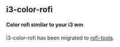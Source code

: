 ## i3-color-rofi

#### Color rofi similar to your i3 wm

i3-color-rofi has been migrated to [rofi-tools](https://github.com/okraits/rofi-tools).

